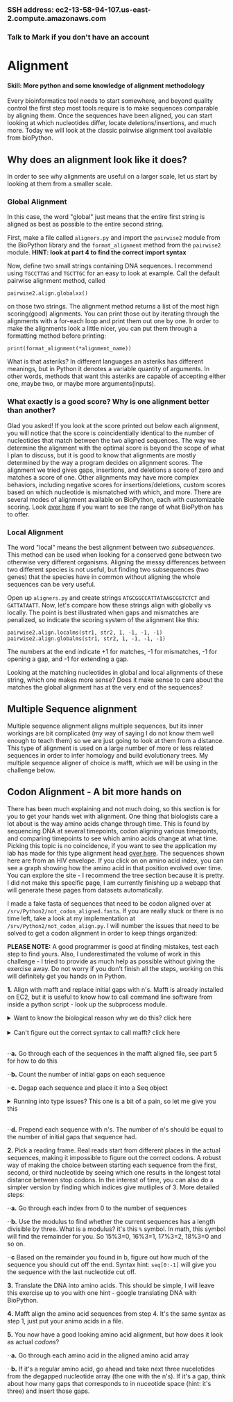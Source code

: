 ### SSH address: ec2-13-58-94-107.us-east-2.compute.amazonaws.com
### Talk to Mark if you don't have an account


# Alignment

#### Skill: More python and some knowledge of alignment methodology

Every bioinformatics tool needs to start somewhere, and beyond quality control the first step most tools require is to make sequences comparable by aligning them. Once the sequences have been aligned, you can start looking at which nucleotides differ, locate deletions/insertions, and much more. Today we will look at the classic pairwise alignment tool available from bioPython.

## Why does an alignment look like it does?

In order to see why alignments are useful on a larger scale, let us start by looking at them from a smaller scale. 

### Global Alignment

In this case, the word "global" just means that the entire first string is aligned as best as possible to the entire second string. 

First, make a file called ```aligners.py``` and import the ```pairwise2``` module from the BioPython library and the ```format_alignment``` method from the ```pairwise2``` module. **HINT: look at part 4 to find the correct import syntax**

Now, define two small strings containing DNA sequences. I recommend using ```TGCCTTAG``` and ```TGCTTGC``` for an easy to look at example. Call the default pairwise alignment method, called 

```pairwise2.align.globalxx()``` 

on those two strings. The alignment method returns a list of the most high scoring(good) alignments. You can print those out by iterating through the alignments with a for-each loop and print them out one by one. In order to make the alignments look a little nicer, you can put them through a formatting method before printing:

```print(format_alignment(*alignment_name))```

What is that asteriks? In different languages an asteriks has different meanings, but in Python it denotes a variable quantity of arguments. In other words, methods that want this asteriks are capable of accepting either one, maybe two, or maybe more arguments(inputs). 

### What exactly is a good score? Why is one alignment better than another? 

Glad you asked! If you look at the score printed out below each alignment, you will notice that the score is coincidentially identical to the number of nucleotides that match between the two aligned sequences. The way we determine the alignment with the optimal score is beyond the scope of what I plan to discuss, but it is good to know that alignments are mostly determined by the way a program decides on alignment scores. The alignment we tried gives gaps, insertions, and deletions a score of zero and matches a score of one. Other alignments may have more complex behaviors, including negative scores for insertions/deletions, custom scores based on which nucleotide is mismatched with which, and more. There are several modes of alignment available on BioPython, each with customizable scoring. Look [over here](http://biopython.org/DIST/docs/api/Bio.pairwise2-module.html) if you want to see the range of what BioPython has to offer.

### Local Alignment

The word "local" means the best alignment between two *subsequences*. This method can be used when looking for a conserved gene between two otherwise very different organisms. Aligning the messy differences between two different species is not useful, but finding two subsequences (two genes) that the species have in common without aligning the whole sequences can be very useful. 

Open up ```aligners.py``` and create strings ```ATGCGGCCATTATAAGCGGTCTCT``` and ```GATTATAATT```. Now, let's compare how these strings align with globally vs locally. The point is best illustrated when gaps and mismatches are penalized, so indicate the scoring system of the alignment like this: 

```pairwise2.align.localms(str1, str2, 1, -1, -1, -1)```
```pairwise2.align.globalms(str1, str2, 1, -1, -1, -1)```

The numbers at the end indicate +1 for matches, -1 for mismatches, -1 for opening a gap, and -1 for extending a gap. 

Looking at the matching nucleotides in global and local alignments of these string, which one makes more sense? Does it make sense to care about the matches the global alignment has at the very end of the sequences? 

## Multiple Sequence alignment 

Multiple sequence alignment aligns multiple sequences, but its inner workings are bit complicated (my way of saying I do not know them well enough to teach them) so we are just going to look at them from a distance. This type of alignment is used on a large number of more or less related sequences in order to infer homology and build evolutionary trees. My multiple sequence aligner of choice is mafft, which we will be using in the challenge below. 

## Codon Alignment - A bit more hands on

There has been much explaining and not much doing, so this section is for you to get your hands wet with alignment. One thing that biologists care a lot about is the way amino acids change through time. This is found by sequencing DNA at several timepoints, codon aligning various timepoints, and comparing timepoints to see which amino acids change at what time. Picking this topic is no coincidence, if you want to see the application my lab has made for this type alignment head [over here](http://flea.murrell.group/view/P018/sequences/). The sequences shown here are from an HIV envelope. If you click on on amino acid index, you can see a graph showing how the amino acid in that position evolved over time. You can explore the site - I recommend the tree section because it is pretty. I did not make this specific page, I am currently finishing up a webapp that will generate these pages from datasets automatically. 

I made a fake fasta of sequences that need to be codon aligned over at ```/srv/Python2/not_codon_aligned.fasta```. If you are really stuck or there is no time left, take a look at my implementation at ```/srv/Python2/not_codon_align.py```. I will number the issues that need to be solved to get a codon alignment in order to keep things organized:

**PLEASE NOTE:** A good programmer is good at finding mistakes, test each step to find yours. Also, I underestimated the volume of work in this challenge - I tried to provide as much help as possible without giving the exercise away. Do not worry if you don't finish all the steps, working on this will definitely get you hands on in Python. 

**1.** Align with mafft and replace initial gaps with n's. Mafft is already installed on EC2, but it is useful to know how to call command line software from inside a python script - look up the subprocess module.

<details>
  <summary>Want to know the biological reason why we do this? click here</summary>
  
  
```Sequencing starts at many different points, and we don't know ahead of time where the points are. If we don't identify where one sequence starts relative to another, we cannot begin comparing them. Why the N's? That's because the biological meaning of N's is different than that of gaps. Gaps in an alignment indicate deletions or insertions from one sequence to another, we predict that something was removed or added. In the case of different starting points, we know that *something* is supposed to be there, since we have information from other sequences. Thus it is not an insertion or deletion, but unkown nucleotides. We represent this with N's. 
```

</details></br>

<details>
  <summary>Can't figure out the correct syntax to call mafft? click here</summary>
  
```python
subprocess.call(["mafft", "--out", "nuc_aligned.fasta", in_file])
````
</details></br>


  ⋅⋅**a.** Go through each of the sequences in the mafft aligned file, see part 5 for how to do this
  
  ⋅⋅**b.** Count the number of initial gaps on each sequence
  
  ⋅⋅**c.** Degap each sequence and place it into a Seq object
  
<details>
  <summary>Running into type issues? This one is a bit of a pain, so let me give you this</summary>
  
```python
#This line converts the sequence to a string, replaces gaps with empty strings, and placed the result into a Seq object
sequence=Seq.Seq(str(seq_record.seq).replace("-", ""))
````
</details></br>
  
  
  ⋅⋅**d.** Prepend each sequence with n's. The number of n's should be equal to the number of initial gaps that sequence had.


  
**2.** Pick a reading frame. Real reads start from different places in the actual sequences, making it impossible to figure out the correct codons. A robust way of making the choice between starting each sequence from the first, second, or third nucleotide by seeing which one results in the longest total distance between stop codons. In the interest of time, you can also do a simpler version by finding which indices give mutliples of 3. More detailed steps:

⋅⋅**a.** Go through each index from 0 to the number of sequences

⋅⋅**b.** Use the modulus to find whether the current sequences has a length divisible by three. What is a modulus? it's this ```%``` symbol. In math, this symbol will find the remainder for you. So 15%3=0, 16%3=1, 17%3=2, 18%3=0 and so on. 

⋅⋅**c** Based on the remainder you found in b, figure out how much of the sequence you should cut off the end. Syntax hint: ```seq[0:-1]``` will give you the sequence with the last nucleotide cut off. 


**3.** Translate the DNA into amino acids. This should be simple, I will leave this exercise up to you with one hint - google translating DNA with BioPython.

**4.** Mafft align the amino acid sequences from step 4. It's the same syntax as step 1, just put your animo acids in a file. 


**5.** You now have a good looking amino acid alignment, but how does it look as actual *codons*? 

⋅⋅**a.** Go through each amino acid in the aligned amino acid array

⋅⋅**b.** If it's a regular amino acid, go ahead and take next three nucelotides from the degapped nucleotide array (the one with the n's). If it's a gap, think about how many gaps that corresponds to in nuceotide space (hint: it's three) and insert those gaps. 








